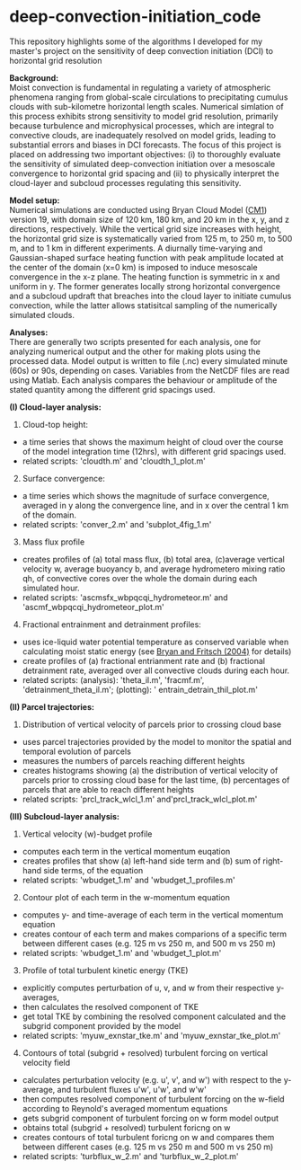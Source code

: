# deep-convection-initiation_code
This repository highlights some of the algorithms I developed for my master's project on the sensitivity of deep convection initiation (DCI) to horizontal grid resolution

**Background:**\
Moist convection is fundamental in regulating a variety of atmospheric phenomena ranging from global-scale circulations to precipitating cumulus clouds with sub-kilometre horizontal length scales. Numerical simlation of this process exhibits strong sensitivity to model grid resolution, primarily because turbulence and microphysical processes, which are integral to convective clouds, are inadequately resolved on model grids, leading to substantial errors and biases in DCI forecasts. The focus of this project is placed on addressing two important objectives: (i) to thoroughly evaluate the sensitivity of simulated deep-convection initiation over a mesoscale convergence to horizontal grid spacing and (ii) to physically interpret the cloud-layer and subcloud processes regulating this sensitivity.

**Model setup:**\
Numerical simulations are conducted using Bryan Cloud Model ([CM1](https://www2.mmm.ucar.edu/people/bryan/cm1/)) version 19, with domain size of 120 km, 180 km, and 20 km in the x, y, and z directions, respectively. While the vertical grid size increases with height, the horizontal grid size is systematically varied from 125 m, to 250 m, to 500 m, and to 1 km in different experiments. A diurnally time-varying and Gaussian-shaped surface heating function with peak amplitude located at the center of the domain (x=0 km) is imposed to induce mesoscale convergence in the x-z plane. The heating function is symmetric in x and uniform in y. The former generates locally strong horizontal convergence and a subcloud updraft that breaches into the cloud layer to initiate cumulus convection, while the latter allows statisitcal sampling of the numerically simulated clouds.

**Analyses:**\
There are generally two scripts presented for each analysis, one for analyzing numerical output and the other for making plots using the processed data. Model output is written to file (.nc) every simulated minute (60s) or 90s, depending on cases. Variables from the NetCDF files are read using Matlab. Each analysis compares the behaviour or amplitude of the stated quantity among the different grid spacings used. 


**(I) Cloud-layer analysis:**
   1. Cloud-top height:
  * a time series that shows the maximum height of cloud over the course of the model integration time (12hrs), with different grid spacings used.  <br/>
  * related scripts: 'cloudth.m' and 'cloudth_1_plot.m'
  
  2. Surface convergence:
  * a time series which shows the magnitude of surface convergence, averaged in y along the convergence line, and in x over the central 1 km of the domain.  <br/>
  * related scripts: 'conver_2.m' and 'subplot_4fig_1.m'
  
  3. Mass flux profile
  * creates profiles of (a) total mass flux, (b) total area, (c)average vertical velocity w, average buoyancy b, and average hydrometero mixing ratio qh, of convective cores over the whole the domain during each simulated hour.
  * related scripts: 'ascmsfx_wbpqcqi_hydrometeor.m' and 'ascmf_wbpqcqi_hydrometeor_plot.m'
  
  4. Fractional entrainment and detrainment profiles:
  * uses ice-liquid water potential temperature as conserved variable when calculating moist static energy (see [Bryan and Fritsch (2004)](https://doi.org/10.1175/1520-0493(2004)132%3C2421:AROIWP%3E2.0.CO;2) for details)
  * create profiles of (a) fractional entrianment rate and (b) fractional detrainment rate, averaged over all convective clouds during each hour.
  * related scripts: (analysis): 'theta_il.m', 'fracmf.m', 'detrainment_theta_il.m'; (plotting): ' entrain_detrain_thil_plot.m'
  
**(II) Parcel trajectories:**
  1. Distribution of vertical velocity of parcels prior to crossing cloud base
  * uses parcel trajectories provided by the model to monitor the spatial and temporal evolution of parcels
  * measures the numbers of parcels reaching different heights
  * creates histograms showing (a) the distribution of vertical velocity of parcels prior to crossing cloud base for the last time, (b) percentages of parcels that are able to reach different heights
  * related scripts: 'prcl_track_wlcl_1.m' and'prcl_track_wlcl_plot.m'

**(III) Subcloud-layer analysis:**
  1. Vertical velocity (w)-budget profile
  * computes each term in the vertical momentum euqation
  * creates profiles that show (a) left-hand side term and (b) sum of right-hand side terms, of the equation  
  * related scripts: 'wbudget_1.m' and 'wbudget_1_profiles.m'
  
  2. Contour plot of each term in the w-momentum equation
  * computes y- and time-average of each term in the vertical momentum equation
  * creates contour of each term and makes comparions of a specific term between different cases (e.g. 125 m vs 250 m, and 500 m vs 250 m)
  * related scripts: 'wbudget_1.m' and 'wbudget_1_plot.m'
  
  3. Profile of total turbulent kinetic energy (TKE)
  * explicitly computes perturbation of u, v, and w from their respective y-averages,
  * then calculates the resolved component of TKE
  * get total TKE by combining the resolved component calculated and the subgrid component provided by the model
  * related scripts: 'myuw_exnstar_tke.m' and 'myuw_exnstar_tke_plot.m'
  
  4. Contours of total (subgrid + resolved) turbulent forcing on vertical velocity field
  * calculates perturbation velocity (e.g. u', v', and w') with respect to the y-average, and turbulent fluxes u'w', u'w', and w'w'
  * then computes resolved component of turbulent forcing on the w-field according to Reynold's averaged  momentum equations
  * gets subgrid component of turbulent forcing on w form model output
  * obtains total (subgrid + resolved) turbulent foricng on w
  * creates contours of total turbulent foricng on w and compares them between different cases (e.g. 125 m vs 250 m and 500 m vs 250 m)
  * related scripts: 'turbflux_w_2.m' and 'turbflux_w_2_plot.m'
